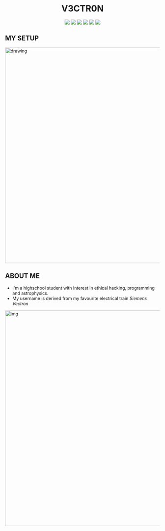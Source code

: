 
<div id="header" align="center">
  <h1>V3CTR0N</h1>
</div>

<div id="img" align="center">
  <img src="https://img.shields.io/badge/C%2B%2B-00599C?style=for-the-badge&logo=c%2B%2B&logoColor=white"/>
  <img src = "https://img.shields.io/badge/Python-3776AB?style=for-the-badge&logo=python&logoColor=white"/>
  <img src = "https://img.shields.io/badge/HTML-239120?style=for-the-badge&logo=html5&logoColor=white" />
  <img src = "https://img.shields.io/badge/CSS-239120?&style=for-the-badge&logo=css3&logoColor=white" />
  <img src = "https://img.shields.io/badge/Linux-FCC624?style=for-the-badge&logo=linux&logoColor=black" />
  <img src = "https://camo.githubusercontent.com/2a1bf8be0b88685e64b1577a23915aed3b1b2ed027dcf05390977fdf47e887d4/68747470733a2f2f696d672e736869656c64732e696f2f7374617469632f76313f7374796c653d666f722d7468652d6261646765266d6573736167653d4861636b2b5468652b426f7826636f6c6f723d323232323232266c6f676f3d4861636b2b5468652b426f78266c6f676f436f6c6f723d394645463030266c6162656c3d"/>
</div>


## MY SETUP
<img src="https://user-images.githubusercontent.com/72461989/182611466-b2dd17c7-fa61-4db3-975e-c0489d5ccaa4.png" alt="drawing" width="700"/>


## ABOUT ME
 - I'm a highschool student with interest in ethical hacking, programming and astrophysics. 
 - My username is derived from my favourite electrical train *Siemens Vectron*
<img src = "https://user-images.githubusercontent.com/72461989/182615697-5322bc6d-4c36-4dc0-a1d3-c982f25ecd97.jpg" alt = "img" width= "700"/>
